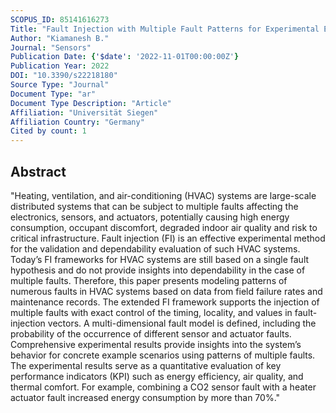 ```yaml
---
SCOPUS_ID: 85141616273
Title: "Fault Injection with Multiple Fault Patterns for Experimental Evaluation of Demand-Controlled Ventilation and Heating Systems"
Author: "Kiamanesh B."
Journal: "Sensors"
Publication Date: {'$date': '2022-11-01T00:00:00Z'}
Publication Year: 2022
DOI: "10.3390/s22218180"
Source Type: "Journal"
Document Type: "ar"
Document Type Description: "Article"
Affiliation: "Universität Siegen"
Affiliation Country: "Germany"
Cited by count: 1
---
```


## Abstract
"Heating, ventilation, and air-conditioning (HVAC) systems are large-scale distributed systems that can be subject to multiple faults affecting the electronics, sensors, and actuators, potentially causing high energy consumption, occupant discomfort, degraded indoor air quality and risk to critical infrastructure. Fault injection (FI) is an effective experimental method for the validation and dependability evaluation of such HVAC systems. Today’s FI frameworks for HVAC systems are still based on a single fault hypothesis and do not provide insights into dependability in the case of multiple faults. Therefore, this paper presents modeling patterns of numerous faults in HVAC systems based on data from field failure rates and maintenance records. The extended FI framework supports the injection of multiple faults with exact control of the timing, locality, and values in fault-injection vectors. A multi-dimensional fault model is defined, including the probability of the occurrence of different sensor and actuator faults. Comprehensive experimental results provide insights into the system’s behavior for concrete example scenarios using patterns of multiple faults. The experimental results serve as a quantitative evaluation of key performance indicators (KPI) such as energy efficiency, air quality, and thermal comfort. For example, combining a CO2 sensor fault with a heater actuator fault increased energy consumption by more than 70%."
